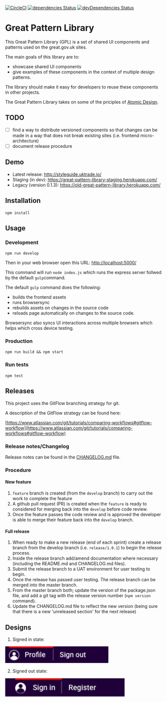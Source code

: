 [![CircleCI](https://circleci.com/gh/uktrade/dit-pattern-library/tree/master.svg?style=svg)](https://circleci.com/gh/uktrade/dit-pattern-library/tree/master)
[![dependencies Status](https://david-dm.org/uktrade/dit-pattern-library/status.svg)](https://david-dm.org/uktrade/dit-pattern-library)
[![devDependencies Status](https://david-dm.org/uktrade/dit-pattern-library/dev-status.svg)](https://david-dm.org/uktrade/dit-pattern-library?type=dev)

# Great Pattern Library
This Great Pattern Library (GPL) is a set of shared UI components and patterns used on the great.gov.uk sites.

The main goals of this library are to:

* showcase shared UI components
* give examples of these components in the context of multiple design patterns.

The library should make it easy for developers to reuse these components in other projects.

The Great Pattern Library takes on some of the priciples of [Atomic Design](http://atomicdesign.bradfrost.com/).

## TODO

- [ ] find a way to distribute versioned components so that changes can be made in a way that does not break existing sites (i.e. frontend micro-architecture)
- [ ] document release procedure

## Demo
* Latest release: http://styleguide.uktrade.io/
* Staging (in dev): https://great-pattern-library-staging.herokuapp.com/
* Legacy (version 0.1.3): https://old-great-pattern-library.herokuapp.com/

## Installation

    npm install

## Usage
### Development
    npm run develop

Then in your web browser open this URL:  <http://localhost:5000/>

This command will run ```node index.js``` which runs the express server follwed by the default ```gulp```command.

The default ```gulp``` command does the following:
* builds the frontend assets
* runs browsersync
* rebuilds assets on changes in the source code
* reloads page automatically on changes to the source code.

Browsersync also syncs UI interactions across multiple browsers which helps which cross device testing.


### Production
    npm run build && npm start

### Run tests

    npm test

## Releases
This project uses the GitFlow branching strategy for git.

A description of the GitFlow strategy can be found here:

[https://www.atlassian.com/git/tutorials/comparing-workflows#gitflow-workflow](https://www.atlassian.com/git/tutorials/comparing-workflows#gitflow-workflow)

### Release notes/Changelog
Release notes can be found in the [CHANGELOG.md]('./CHANGELOG.md') file.

### Procedure
#### New feature
1. ```feature``` branch is created (from the ```develop``` branch) to carry out the work to complete the feature
2. A github pull request (PR) is created when the ```feature``` is ready to considered for merging back into the ```develop``` before code review.
3. Once the feature passes the code review and is approved the developer is able to merge their feature back into the ```develop``` branch.

#### Full release
1. When ready to make a new release (end of each sprint) create a release branch from the develop branch (i.e. ```release/1.0.1```) to begin the release process.
2. Inside the release branch add/amend documentation where necessary (including the README.md and CHANGELOG.md files).
3. Submit the release branch to a UAT environment for user testing to begin.
4. Once the release has passed user testing. The release branch can be merged into the master branch.
5. From the master branch both; update the version of the package.json file, and add a git tag with the release version number (```npm version``` command).
6. Update the CHANGELOG.md file to reflect the new version (being sure that there is a new 'unreleased section' for the next release)



## Designs

1. Signed in state:

![](./images/signed-in-state.png)


2. Signed out state:

![](./images/signed-out-state.png)
